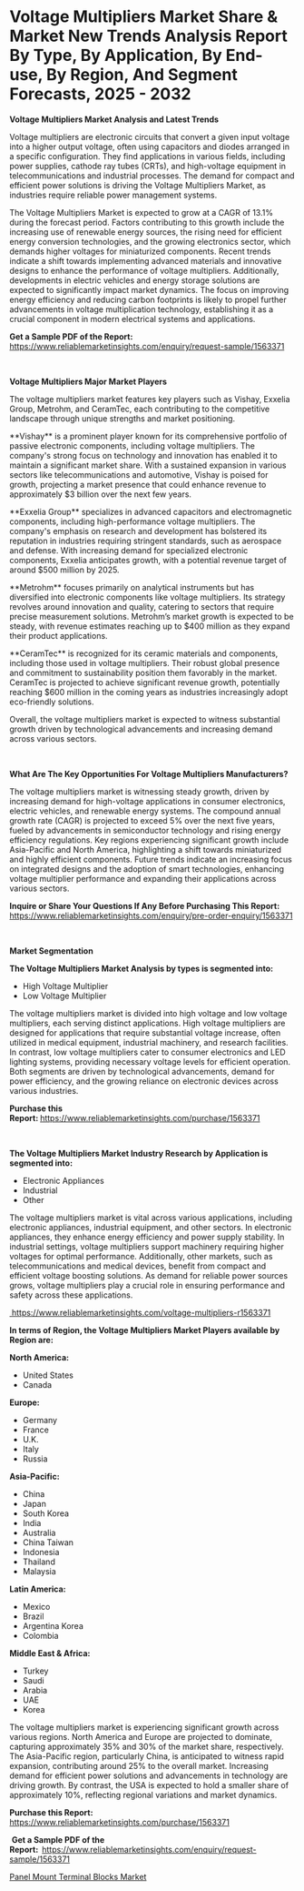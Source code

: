 <p><h1>Voltage Multipliers Market Share & Market New Trends Analysis Report By Type, By Application, By End-use, By Region, And Segment Forecasts, 2025 - 2032</h1></p><p><strong>Voltage Multipliers Market Analysis and Latest Trends</strong></p>
<p><p>Voltage multipliers are electronic circuits that convert a given input voltage into a higher output voltage, often using capacitors and diodes arranged in a specific configuration. They find applications in various fields, including power supplies, cathode ray tubes (CRTs), and high-voltage equipment in telecommunications and industrial processes. The demand for compact and efficient power solutions is driving the Voltage Multipliers Market, as industries require reliable power management systems.</p><p>The Voltage Multipliers Market is expected to grow at a CAGR of 13.1% during the forecast period. Factors contributing to this growth include the increasing use of renewable energy sources, the rising need for efficient energy conversion technologies, and the growing electronics sector, which demands higher voltages for miniaturized components. Recent trends indicate a shift towards implementing advanced materials and innovative designs to enhance the performance of voltage multipliers. Additionally, developments in electric vehicles and energy storage solutions are expected to significantly impact market dynamics. The focus on improving energy efficiency and reducing carbon footprints is likely to propel further advancements in voltage multiplication technology, establishing it as a crucial component in modern electrical systems and applications.</p></p>
<p><strong>Get a Sample PDF of the Report:&nbsp;</strong> <a href="https://www.reliablemarketinsights.com/enquiry/request-sample/1563371?utm_campaign=2477&utm_medium=2&utm_source=Github&utm_content=ia&utm_term=11022025&utm_id=voltage-multipliers">https://www.reliablemarketinsights.com/enquiry/request-sample/1563371</a></p>
<p>&nbsp;</p>
<p><strong>Voltage Multipliers Major Market Players</strong></p>
<p><p>The voltage multipliers market features key players such as Vishay, Exxelia Group, Metrohm, and CeramTec, each contributing to the competitive landscape through unique strengths and market positioning.</p><p>**Vishay** is a prominent player known for its comprehensive portfolio of passive electronic components, including voltage multipliers. The company's strong focus on technology and innovation has enabled it to maintain a significant market share. With a sustained expansion in various sectors like telecommunications and automotive, Vishay is poised for growth, projecting a market presence that could enhance revenue to approximately $3 billion over the next few years.</p><p>**Exxelia Group** specializes in advanced capacitors and electromagnetic components, including high-performance voltage multipliers. The company's emphasis on research and development has bolstered its reputation in industries requiring stringent standards, such as aerospace and defense. With increasing demand for specialized electronic components, Exxelia anticipates growth, with a potential revenue target of around $500 million by 2025.</p><p>**Metrohm** focuses primarily on analytical instruments but has diversified into electronic components like voltage multipliers. Its strategy revolves around innovation and quality, catering to sectors that require precise measurement solutions. Metrohm’s market growth is expected to be steady, with revenue estimates reaching up to $400 million as they expand their product applications.</p><p>**CeramTec** is recognized for its ceramic materials and components, including those used in voltage multipliers. Their robust global presence and commitment to sustainability position them favorably in the market. CeramTec is projected to achieve significant revenue growth, potentially reaching $600 million in the coming years as industries increasingly adopt eco-friendly solutions.</p><p>Overall, the voltage multipliers market is expected to witness substantial growth driven by technological advancements and increasing demand across various sectors.</p></p>
<p>&nbsp;</p>
<p><strong>What Are The Key Opportunities For Voltage Multipliers Manufacturers?</strong></p>
<p><p>The voltage multipliers market is witnessing steady growth, driven by increasing demand for high-voltage applications in consumer electronics, electric vehicles, and renewable energy systems. The compound annual growth rate (CAGR) is projected to exceed 5% over the next five years, fueled by advancements in semiconductor technology and rising energy efficiency regulations. Key regions experiencing significant growth include Asia-Pacific and North America, highlighting a shift towards miniaturized and highly efficient components. Future trends indicate an increasing focus on integrated designs and the adoption of smart technologies, enhancing voltage multiplier performance and expanding their applications across various sectors.</p></p>
<p><strong>Inquire or Share Your Questions If Any Before Purchasing This Report:</strong> <a href="https://www.reliablemarketinsights.com/enquiry/pre-order-enquiry/1563371?utm_campaign=2477&utm_medium=2&utm_source=Github&utm_content=ia&utm_term=11022025&utm_id=voltage-multipliers">https://www.reliablemarketinsights.com/enquiry/pre-order-enquiry/1563371</a></p>
<p>&nbsp;</p>
<p><strong>Market Segmentation</strong></p>
<p><strong>The Voltage Multipliers Market Analysis by types is segmented into:</strong></p>
<p><ul><li>High Voltage Multiplier</li><li>Low Voltage Multiplier</li></ul></p>
<p><p>The voltage multipliers market is divided into high voltage and low voltage multipliers, each serving distinct applications. High voltage multipliers are designed for applications that require substantial voltage increase, often utilized in medical equipment, industrial machinery, and research facilities. In contrast, low voltage multipliers cater to consumer electronics and LED lighting systems, providing necessary voltage levels for efficient operation. Both segments are driven by technological advancements, demand for power efficiency, and the growing reliance on electronic devices across various industries.</p></p>
<p><strong>Purchase this Report:&nbsp;</strong><a href="https://www.reliablemarketinsights.com/purchase/1563371?utm_campaign=2477&utm_medium=2&utm_source=Github&utm_content=ia&utm_term=11022025&utm_id=voltage-multipliers">https://www.reliablemarketinsights.com/purchase/1563371</a></p>
<p>&nbsp;</p>
<p><strong>The Voltage Multipliers Market Industry Research by Application is segmented into:</strong></p>
<p><ul><li>Electronic Appliances</li><li>Industrial</li><li>Other</li></ul></p>
<p><p>The voltage multipliers market is vital across various applications, including electronic appliances, industrial equipment, and other sectors. In electronic appliances, they enhance energy efficiency and power supply stability. In industrial settings, voltage multipliers support machinery requiring higher voltages for optimal performance. Additionally, other markets, such as telecommunications and medical devices, benefit from compact and efficient voltage boosting solutions. As demand for reliable power sources grows, voltage multipliers play a crucial role in ensuring performance and safety across these applications.</p></p>
<p><a href="https://www.reliablemarketinsights.com/voltage-multipliers-r1563371?utm_campaign=2477&utm_medium=2&utm_source=Github&utm_content=ia&utm_term=11022025&utm_id=voltage-multipliers">&nbsp;https://www.reliablemarketinsights.com/voltage-multipliers-r1563371</a></p>
<p><strong>In terms of Region, the Voltage Multipliers Market Players available by Region are:</strong></p>
<p>
    <p> <strong> North America: </strong>
        <ul>
            <li>United States</li>
            <li>Canada</li>
        </ul>
        </p> 
    <p> <strong> Europe: </strong>
        <ul>
            <li>Germany</li>
            <li>France</li>
            <li>U.K.</li>
            <li>Italy</li>
            <li>Russia</li>
        </ul>
        </p> 
    <p> <strong> Asia-Pacific: </strong>
        <ul>
            <li>China</li>
            <li>Japan</li>
            <li>South Korea</li>
            <li>India</li>
            <li>Australia</li>
            <li>China Taiwan</li>
            <li>Indonesia</li>
            <li>Thailand</li>
            <li>Malaysia</li>
        </ul>
        </p> 
    <p> <strong> Latin America: </strong>
        <ul>
            <li>Mexico</li>
            <li>Brazil</li>
            <li>Argentina Korea</li>
            <li>Colombia</li>
        </ul>
        </p> 
    <p> <strong> Middle East & Africa: </strong>
        <ul>
            <li>Turkey</li>
            <li>Saudi</li>
            <li>Arabia</li>
            <li>UAE</li>
            <li>Korea</li>
        </ul>
    </p>
    </p>
<p><p>The voltage multipliers market is experiencing significant growth across various regions. North America and Europe are projected to dominate, capturing approximately 35% and 30% of the market share, respectively. The Asia-Pacific region, particularly China, is anticipated to witness rapid expansion, contributing around 25% to the overall market. Increasing demand for efficient power solutions and advancements in technology are driving growth. By contrast, the USA is expected to hold a smaller share of approximately 10%, reflecting regional variations and market dynamics.</p></p>
<p><strong>Purchase this Report: </strong><a href="https://www.reliablemarketinsights.com/purchase/1563371?utm_campaign=2477&utm_medium=2&utm_source=Github&utm_content=ia&utm_term=11022025&utm_id=voltage-multipliers">https://www.reliablemarketinsights.com/purchase/1563371</a></p>
<p>&nbsp;<strong>Get a Sample PDF of the Report:&nbsp;&nbsp;</strong><a href="https://www.reliablemarketinsights.com/enquiry/request-sample/1563371?utm_campaign=2477&utm_medium=2&utm_source=Github&utm_content=ia&utm_term=11022025&utm_id=voltage-multipliers">https://www.reliablemarketinsights.com/enquiry/request-sample/1563371</a></p>
<p><strong></strong></p>
<p><p><a href="https://github.com/kimberjam0i/Market-Research-Report-List-1/blob/main/panel-mount-terminal-blocks-market.md?utm_campaign=2477&utm_medium=2&utm_source=Github&utm_content=ia&utm_term=11022025&utm_id=voltage-multipliers">Panel Mount Terminal Blocks Market</a></p></p>